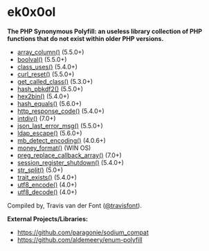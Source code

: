 # ek0x0ol

**The PHP Synonymous Polyfill: an useless library collection of PHP functions that do not exist within older PHP versions.**

- [array_column()](array_column.php) (5.5.0+)
- [boolval()](boolval.php) (5.5.0+)
- [class_uses()](class_uses.php) (5.4.0+)
- [curl_reset()](curl_reset.php) (5.5.0+)
- [get_called_class()](get_called_class.php) (5.3.0+)
- [hash_pbkdf2()](hash_pbkdf2.php) (5.5.0+)
- [hex2bin()](hex2bin.php) (5.4.0+)
- [hash_equals()](hash_equals.php) (5.6.0+)
- [http_response_code()](http_response_code.php) (5.4.0+)
- [intdiv()](intdiv.php) (7.0+)
- [json_last_error_msg()](json_last_error_msg.php) (5.5.0+)
- [ldap_escape()](ldap_escape.php) (5.6.0+)
- [mb_detect_encoding()](mb_detect_encoding.php) (4.0.6+)
- [money_format()](money_format.php) (WIN OS)
- [preg_replace_callback_array()](preg_replace_callback_array.php) (7.0+)
- [session_register_shutdown()](session_register_shutdown.php) (5.4.0+)
- [str_split()](str_split.php) (5.0+)
- [trait_exists()](trait_exists.php) (5.4.0+)
- [utf8_encode()](utf8_encode.php) (4.0+)
- [utf8_decode()](utf8_decode.php) (4.0+)

Compiled by, Travis van der Font  ([@travisfont](https://twitter.com/travisfont)).

**External Projects/Libraries:**
- https://github.com/paragonie/sodium_compat
- https://github.com/aldemeery/enum-polyfill
